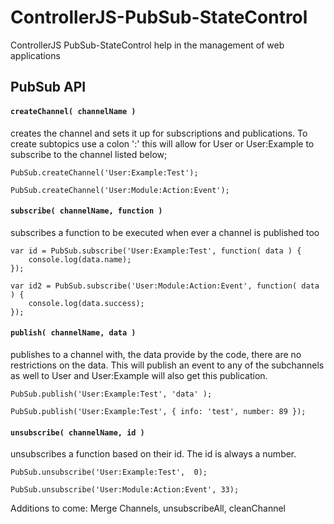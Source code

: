 ControllerJS-PubSub-StateControl
================================

ControllerJS PubSub-StateControl help in the management of web applications 

PubSub API
-------------

#### ```createChannel( channelName ) ```

creates the channel and sets it up for subscriptions and publications. To create subtopics
use a colon ':' this will allow for User or User:Example to subscribe to the channel listed below;

```
PubSub.createChannel('User:Example:Test');

PubSub.createChannel('User:Module:Action:Event');
```

#### ```subscribe( channelName, function ) ```

subscribes a function to be executed when ever a channel is published too

```
var id = PubSub.subscribe('User:Example:Test', function( data ) { 
    console.log(data.name);
});

var id2 = PubSub.subscribe('User:Module:Action:Event', function( data ) { 
    console.log(data.success);
});
```

#### ```publish( channelName, data ) ```

publishes to a channel with, the data provide by the code, there are no restrictions on the data. 
This will publish an event to any of the subchannels as well to User and User:Example will also get this publication.
```
PubSub.publish('User:Example:Test', 'data' );

PubSub.publish('User:Example:Test', { info: 'test', number: 89 });
```

#### ```unsubscribe( channelName, id ) ```

unsubscribes a function based on their id. The id is always a number.
```
PubSub.unsubscribe('User:Example:Test',  0);

PubSub.unsubscribe('User:Module:Action:Event', 33);
```
Additions to come:
Merge Channels, unsubscribeAll, cleanChannel
